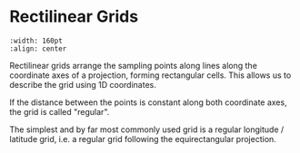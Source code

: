 # Rectilinear Grids

```{image} ./regular.png
:width: 160pt
:align: center
```

Rectilinear grids arrange the sampling points along lines along the coordinate axes of a projection, forming rectangular cells. This allows us to describe the grid using 1D coordinates.

If the distance between the points is constant along both coordinate axes, the grid is called "regular".

The simplest and by far most commonly used grid is a regular longitude / latitude grid, i.e. a regular grid following the equirectangular projection.
